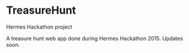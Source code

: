 # TreasureHunt
Hermes Hackathon project

A treasure hunt web app done during Hermes Hackathon 2015. Updates soon.
